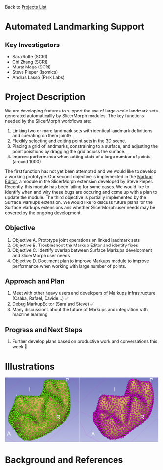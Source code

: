 Back to [Projects List](../../README.md#ProjectsList)

# Automated Landmarking Support

## Key Investigators

- Sara Rolfe (SCRI)
- Chi Zhang (SCRI)
- Murat Maga (SCRI)
- Steve Pieper (Isomics)
- Andras Lasso (Perk Labs)

# Project Description
We are developing features to support the use of large-scale landmark sets generated automaticallly by SlicerMorph modules. The key functions 
needed by the SlicerMorph workflows are:
1. Linking two or more landmark sets with identical landmark definitions and operating on them jointly
2. Flexibly selecting and editing point sets in the 3D scene.
3. Placing a grid of landmarks, constraining to a surface, and adjusting the point poisitions by dragging the grid across the surface.
4. Improve performance when setting state of a large number of points (around 1000)

The first function has not yet been attempted and we would like to develop a working prototype. Our second objective is implemented in the 
[Markup Editor](https://github.com/SlicerMorph/Tutorials/tree/main/MarkupsEditor), a module in the SlicerMorph extension developed by Steve Pieper. Recently, this module has been failing for some cases. We would like to identify 
when and why these bugs are occuring and come up with a plan to update the module. The third objective is partially implemented by the Surface Markups 
extension.  We would like to discuss future plans for the Surface Markups extensions and whether SlicerMorph user needs may be covered by the ongoing development.


## Objective

<!-- Describe here WHAT you would like to achieve (what you will have as end result). -->

1. Objective A. Prototype joint operations on linked landmark sets
2. Objective B. Troubleshoot the Markup Editor and identify fixes
3. Objective C. Identify overlap between Surface Markups development and SlicerMorph user needs.
4. Objective D. Document plan to improve Markups module to improve performance when working with large number of points. 

## Approach and Plan

<!-- Describe here HOW you would like to achieve the objectives stated above. -->

1. Meet with other heavy users and developers of Markups infrastructure (Csaba, Rafael, Davide...) :white_check_mark:
1. Debug MarkupEditor (Sara and Steve) :white_check_mark:
1. Many discussions about the future of Markups and integration with machine learning

## Progress and Next Steps

<!-- Update this section as you make progress, describing of what you have ACTUALLY DONE. If there are specific steps that you could not complete then you can describe them here, too. -->

1. Further develop plans based on productive work and conversations this week :wrench:


# Illustrations
<img alt="Automated landmarks on two specimens" src="SLM_image.gif" width="500"/>
<!-- Add pictures and links to videos that demonstrate what has been accomplished.
![Description of picture](Example2.jpg)
![Some more images](Example2.jpg)
-->

# Background and References

<!-- If you developed any software, include link to the source code repository. If possible, also add links to sample data, and to any relevant publications. -->
